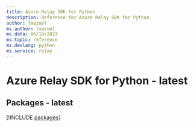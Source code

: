 ```yaml
---
title: Azure Relay SDK for Python
description: Reference for Azure Relay SDK for Python
author: lmazuel
ms.author: lmazuel
ms.data: 06/13/2023
ms.topic: reference
ms.devlang: python
ms.service: relay
---
```

# Azure Relay SDK for Python - latest
## Packages - latest
[!INCLUDE [packages](relay-index.md)]